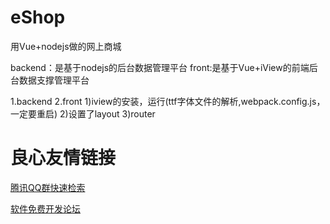 # eShop
用Vue+nodejs做的网上商城

backend：是基于nodejs的后台数据管理平台
front:是基于Vue+iView的前端后台数据支撑管理平台

1.backend
2.front
    1)iview的安装，运行(ttf字体文件的解析,webpack.config.js，一定要重启)
    2)设置了layout
    3)router

 # 良心友情链接

[腾讯QQ群快速检索](http://u.720life.cn/s/8cf73f7c)

[软件免费开发论坛](http://u.720life.cn/s/bbb01dc0)